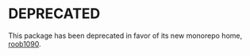 # DEPRECATED

This package has been deprecated in favor of its new monorepo home, [roob1090](https://github.com/robertsteilberg/roob1090).
